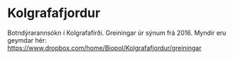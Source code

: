 # Kolgrafafjordur
Botndýrarannsókn í Kolgrafafirði. Greiningar úr sýnum frá 2016.
Myndir eru geymdar hér: https://www.dropbox.com/home/Biopol/Kolgrafafjordur/greiningar
